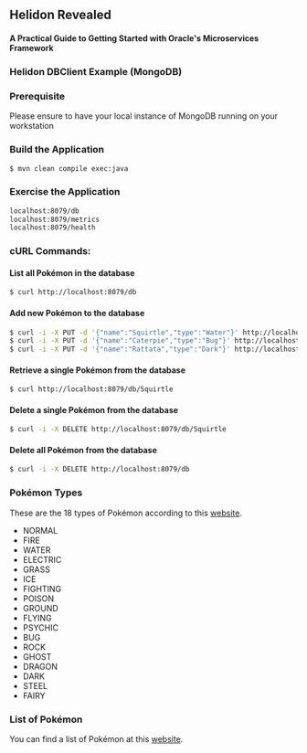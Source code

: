 ## Helidon Revealed
#### A Practical Guide to Getting Started with Oracle's Microservices Framework

### Helidon DBClient Example (MongoDB)

### Prerequisite

Please ensure to have your local instance of MongoDB running on your workstation

### Build the Application

```bash
$ mvn clean compile exec:java
```

### Exercise the Application

```bash
localhost:8079/db
localhost:8079/metrics
localhost:8079/health
```

### cURL Commands:

#### List all Pokémon in the database

```bash
$ curl http://localhost:8079/db
```

#### Add new Pokémon to the database

```bash
$ curl -i -X PUT -d '{"name":"Squirtle","type":"Water"}' http://localhost:8079/db
$ curl -i -X PUT -d '{"name":"Caterpie","type":"Bug"}' http://localhost:8079/db
$ curl -i -X PUT -d '{"name":"Rattata","type":"Dark"}' http://localhost:8079/db
```

#### Retrieve a single Pokémon from the database

```bash
$ curl http://localhost:8079/db/Squirtle
```

#### Delete a single Pokémon from the database
   
```bash
$ curl -i -X DELETE http://localhost:8079/db/Squirtle
```


#### Delete all Pokémon from the database

```bash
$ curl -i -X DELETE http://localhost:8079/db
```

### Pokémon Types

These are the 18 types of Pokémon according to this [website](https://pokemondb.net/type).

* NORMAL
* FIRE 
* WATER
* ELECTRIC
* GRASS
* ICE
* FIGHTING
* POISON
* GROUND
* FLYING
* PSYCHIC
* BUG
* ROCK
* GHOST
* DRAGON
* DARK
* STEEL
* FAIRY

### List of Pokémon

You can find a list of Pokémon at this [website](https://pokemondb.net/pokedex/all).
